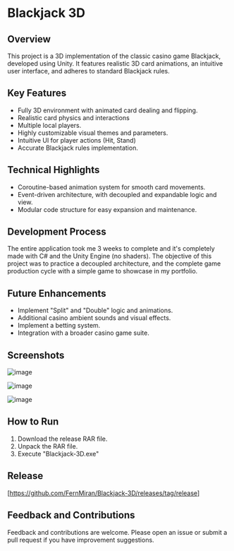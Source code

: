 # Blackjack 3D

## Overview
This project is a 3D implementation of the classic casino game Blackjack, developed using Unity. It features realistic 3D card animations, an intuitive user interface, and adheres to standard Blackjack rules.

## Key Features
- Fully 3D environment with animated card dealing and flipping.
- Realistic card physics and interactions
- Multiple local players.
- Highly customizable visual themes and parameters.
- Intuitive UI for player actions (Hit, Stand)
- Accurate Blackjack rules implementation.

## Technical Highlights
- Coroutine-based animation system for smooth card movements.
- Event-driven architecture, with decoupled and expandable logic and view.
- Modular code structure for easy expansion and maintenance.

## Development Process
The entire application took me 3 weeks to complete and it's completely made with C# and the Unity Engine (no shaders). The objective of this project was to practice a decoupled architecture, and the complete game production cycle with a simple game to showcase in my portfolio.

## Future Enhancements
- Implement "Split" and "Double" logic and animations.
- Additional casino ambient sounds and visual effects.
- Implement a betting system.
- Integration with a broader casino game suite.

## Screenshots
![image](https://github.com/user-attachments/assets/23f48228-dbed-4995-85af-9b21adb30cf2)

![image](https://github.com/user-attachments/assets/c88f4ad3-b4bf-4241-82f7-b6a3aac7c22f)

![image](https://github.com/user-attachments/assets/e19cd7f2-1741-4faa-b2ea-d1cbcf68c737)

## How to Run
1. Download the release RAR file.
2. Unpack the RAR file.
3. Execute "Blackjack-3D.exe"

## Release
[https://github.com/FernMiran/Blackjack-3D/releases/tag/release]

## Feedback and Contributions
Feedback and contributions are welcome. Please open an issue or submit a pull request if you have improvement suggestions.
